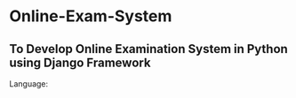 # Online-Exam-System

## To Develop Online Examination System in Python using Django Framework

Language: 

